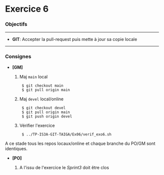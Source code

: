 Exercice 6
===

### Objectifs
--- 

* **GIT**: Accepter la pull-request puis mette à jour sa copie locale

---	
### Consignes



* **[GM]**

	1. Maj `main` local

			$ git checkout main
			$ git pull origin main
			
	2. Maj `devel` local/online

			$ git checkout devel
			$ git pull origin main
			$ git push origin devel

	4. Vérifier l'exercice
	
			$ ../TP-IS3A-GIT-TAIGA/Ex06/verif_exo6.sh

A ce stade tous les repos locaux/online et chaque branche du PO/GM sont identiques.


* **[PO]**

	1. A l'issu de l'exercice le *Sprint3* doit être clos
